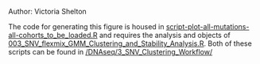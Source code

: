 Author: Victoria Shelton

The code for generating this figure is housed in [script-plot-all-mutations-all-cohorts_to_be_loaded.R](/DNAseq/3_SNV_Clustering_Workflow/script-plot-all-mutations-all-cohorts_to_be_loaded.R) and requires the analysis and objects of [003_SNV_flexmix_GMM_Clustering_and_Stability_Analysis.R](/DNAseq/3_SNV_Clustering_Workflow/003_SNV_flexmix_GMM_Clustering_and_Stability_Analysis.R).
Both of these scripts can be found in [/DNAseq/3_SNV_Clustering_Workflow/](/DNAseq/3_SNV_Clustering_Workflow/)
